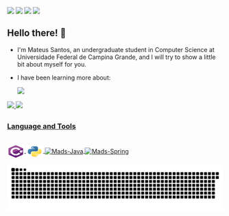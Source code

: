 
<div>
   <a href="matthewsantosfb@gmail.com" target="_blank"><img src="https://img.shields.io/badge/Gmail-D14836?style=for-the-badge&logo=gmail&logoColor=white" target="_blank"></a>
   <a href="https://www.linkedin.com/in/mateus-santos-b35996193/" target="_blank"><img src="https://img.shields.io/badge/LinkedIn-0077B5?style=for-the-badge&logo=linkedin&logoColor=white" target="_blank"></a>
   <a href="https://www.instagram.com/matevssnts/" target="_blank"><img src="https://img.shields.io/badge/Instagram-E4405F?style=for-the-badge&logo=instagram&logoColor=white"></a>
  <a href="https://www.twitch.tv/immatevs" target="_blank"><img src="https://img.shields.io/badge/Twitch-9146FF?style=for-the-badge&logo=twitch&logoColor=white" target="_blank"></a>
</div>
  
## Hello there! 👋

- I'm Mateus Santos, an undergraduate student in Computer Science at Universidade Federal de Campina Grande, 
and I will try to show a little bit about myself for you.

- I have been learning more about: <div><img src="https://img.shields.io/badge/React-20232A?style=for-the-badge&logo=react&logoColor=61DAFB"></div>

<div>
  <a href="https://github.com/Mateussnts">
  <img height="180em" src="https://github-readme-stats.vercel.app/api?username=mateussnts&show_icons=true&theme=dark&include_all_commits=true&count_private=true"/>
  <img height="180em" src="https://github-readme-stats.vercel.app/api/top-langs/?username=mateussnts&layout=compact&langs_count=7&theme=dark"/>
</div>
  
##
  
### Language and Tools
  
<div style="display: inline_block"><br>
  <img align="center" alt="Mads-Csharp" height="30" width="40" src="https://raw.githubusercontent.com/devicons/devicon/master/icons/csharp/csharp-original.svg">
  <img align="center" alt="Mads-Python" height="30" width="40" src="https://raw.githubusercontent.com/devicons/devicon/master/icons/python/python-original.svg">
  <img align="center" alt="Mads-Java" height="30" width="40" src="https://cdn.jsdelivr.net/gh/devicons/devicon/icons/java/java-original.svg">
  <img align="center" alt="Mads-Spring" height="30" width="40" src="https://cdn.jsdelivr.net/gh/devicons/devicon/icons/spring/spring-original-wordmark.svg">

 ![Snake animation](https://github.com/mateussnts/mateussnts/blob/output/github-contribution-grid-snake.svg)

  
</div>
  
  
  
